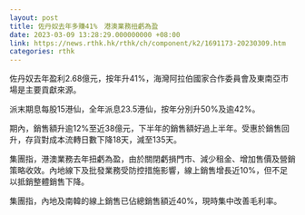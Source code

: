 ```yaml
---
layout: post
title: 佐丹奴去年多賺41%　港澳業務扭虧為盈
date: 2023-03-09 13:28:29.000000000 +08:00
link: https://news.rthk.hk/rthk/ch/component/k2/1691173-20230309.htm
categories: rthk
---
```


佐丹奴去年盈利2.68億元，按年升41%，海灣阿拉伯國家合作委員會及東南亞市場是主要貢獻來源。

派末期息每股15港仙，全年派息23.5港仙，按年分別升50%及逾42%。

期內，銷售額升逾12%至近38億元，下半年的銷售額好過上半年。受惠於銷售回升，存貨對成本流轉日數下降18天，減至135天。

集團指，港澳業務去年扭虧為盈，由於關閉虧損門市、減少租金、增加售價及營銷策略收效。內地線下及批發業務受防控措施影響，線上銷售增長近10%，但不足以抵銷整體銷售下降。

集團指，內地及南韓的線上銷售已佔總銷售額近40%，現時集中改善毛利率。
